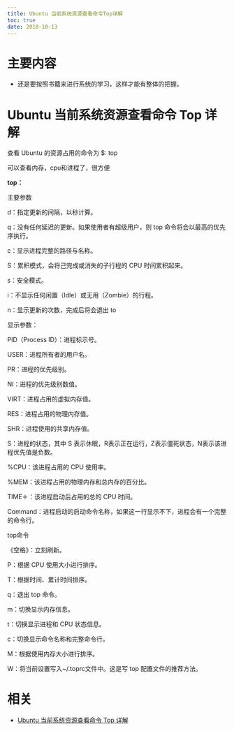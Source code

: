 ```yaml
---
title: Ubuntu 当前系统资源查看命令Top详解
toc: true
date: 2018-10-13
---
```

# 主要内容

- 还是要按照书籍来进行系统的学习，这样才能有整体的把握。

# Ubuntu 当前系统资源查看命令 Top 详解


查看 Ubuntu 的资源占用的命令为 $: top

可以查看内存，cpu和进程了，很方便

**top：**

主要参数

d：指定更新的间隔，以秒计算。

q：没有任何延迟的更新。如果使用者有超级用户，则 top 命令将会以最高的优先序执行。

c：显示进程完整的路径与名称。

S：累积模式，会将己完成或消失的子行程的 CPU 时间累积起来。

s：安全模式。

i：不显示任何闲置（Idle）或无用（Zombie）的行程。

n：显示更新的次数，完成后将会退出 to

显示参数：

PID（Process ID）：进程标示号。

USER：进程所有者的用户名。

PR：进程的优先级别。

NI：进程的优先级别数值。

VIRT：进程占用的虚拟内存值。

RES：进程占用的物理内存值。

SHR：进程使用的共享内存值。

S：进程的状态，其中 S 表示休眠，R表示正在运行，Z表示僵死状态，N表示该进程优先值是负数。

%CPU：该进程占用的 CPU 使用率。

%MEM：该进程占用的物理内存和总内存的百分比。

TIME＋：该进程启动后占用的总的 CPU 时间。

Command：进程启动的启动命令名称，如果这一行显示不下，进程会有一个完整的命令行。

top命令



《空格》：立刻刷新。

P：根据 CPU 使用大小进行排序。

T：根据时间、累计时间排序。

q：退出 top 命令。

m：切换显示内存信息。

t：切换显示进程和 CPU 状态信息。

c：切换显示命令名称和完整命令行。

M：根据使用内存大小进行排序。

W：将当前设置写入~/.toprc文件中。这是写 top 配置文件的推荐方法。




# 相关

- [Ubuntu 当前系统资源查看命令 Top 详解](https://www.linuxidc.com/Linux/2013-09/90334.htm)


